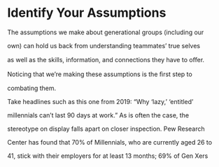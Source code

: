 # Identify Your Assumptions

The assumptions we make about generational groups (including our

own) can hold us back from understanding teammates’ true selves

as well as the skills, information, and connections they have to oﬀer.

Noticing that we’re making these assumptions is the ﬁrst step to

combating them.

Take headlines such as this one from 2019: “Why ‘lazy,’ ‘entitled’

millennials can’t last 90 days at work.” As is often the case, the

stereotype on display falls apart on closer inspection. Pew Research

Center has found that 70% of Millennials, who are currently aged 26 to

41, stick with their employers for at least 13 months; 69% of Gen Xers